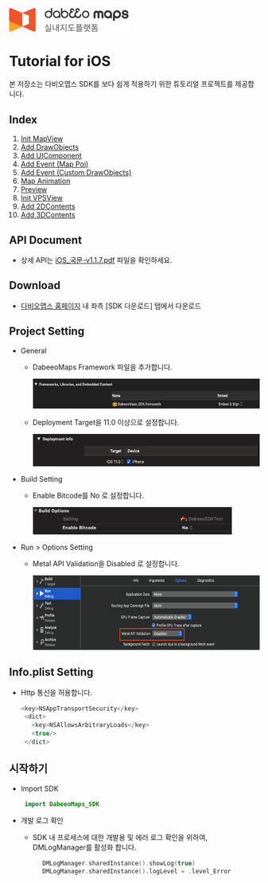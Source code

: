 <img src="/image/logo.png" width="240" height="47.5"></img>



# Tutorial for iOS

본 저장소는 다비오맵스 SDK를 보다 쉽게 적용하기 위한 튜토리얼 프로젝트를 제공합니다.

## Index

1. [Init MapView](/IndoorTutorialProject/IndoorTutorialProject/View/Basic)
2. [Add DrawObjects](/IndoorTutorialProject/IndoorTutorialProject/View/DrawObjects)
3. [Add UIComponent](/IndoorTutorialProject/IndoorTutorialProject/View/UIComponent)
4. [Add Event (Map Poi)](/IndoorTutorialProject/IndoorTutorialProject/View/Event)
5. [Add Event (Custom DrawObjects)](/IndoorTutorialProject/IndoorTutorialProject/View/Event)
6. [Map Animation](/IndoorTutorialProject/IndoorTutorialProject/View/Animation)
7. [Preview](/IndoorTutorialProject/IndoorTutorialProject/View/Navigation)
8. [Init VPSView](/IndoorTutorialProject/IndoorTutorialProject/View/VPS)
8. [Add 2DContents](/IndoorTutorialProject/IndoorTutorialProject/View/VPS/2DContents)
8. [Add 3DContents](/IndoorTutorialProject/IndoorTutorialProject/View/VPS/3DContents)


## API Document

* 상세 API는  [iOS_국문-v1.1.7.pdf](/iOS_국문-v1.1.7.pdf) 파일을 확인하세요.



## Download

- [다비오맵스 홈페이지](https://dabeeomaps.com/service/ios) 내 좌측 [SDK 다운로드] 탭에서 다운로드



## Project Setting

- General

  - DabeeoMaps Framework 파일을 추가합니다.
    
    <img src="/image/ps01.png" width="600" height="60"></img>

  - Deployment Target을 11.0 이상으로 설정합니다.
    
    <img src="/image/ps02.png" width="600" height="65"></img>

- Build Setting

  - Enable Bitcode를  No 로 설정합니다.

    <img src="/image/ps03.png" width="400" height="55"></img>

- Run > Options Setting

    - Metal API Validation을 Disabled 로 설정합니다.

      <img src="/image/ps04.png" width="650" height="150"></img>



## Info.plist Setting

* Http 통신을 허용합니다.

  ```swift
  <key>NSAppTransportSecurity</key>
   <dict> 
     <key>NSAllowsArbitraryLoads</key>
     <true/>
   </dict>
  ```



## 시작하기

* Import SDK

  ```swift
   import DabeeoMaps_SDK
  ```


* 개발 로그 확인

  * SDK 내 프로세스에 대한 개발용 및 에러 로그 확인을 위하여, DMLogManager를 활성화 합니다. 

  ```swift
        DMLogManager.sharedInstance().showLog(true)
        DMLogManager.sharedInstance().logLevel = .level_Error
  ```
